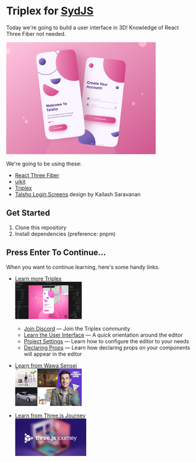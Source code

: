 # Triplex for [SydJS](https://sydjs.com)

Today we're going to build a user interface in 3D! Knowledge of React Three Fiber not needed.

<img src="./public/talsho-screens.png" height="300" />

We're going to be using these:

- [React Three Fiber](https://github.com/pmndrs/react-three-fiber)
- [uikit](https://github.com/pmndrs/uikit)
- [Triplex](https://triplex.dev)
- [Talsho Login Screens](https://dribbble.com/shots/16120339-Talsho-Login-Screens) design by Kailash Saravanan

## Get Started

1. Clone this repository
1. Install dependencies (preference: pnpm)

## Press Enter To Continue...

When you want to continue learning, here's some handy links.

- [Learn more Triplex](https://github.com/try-triplex/triplex)<br /><img src="./public/triplex-editor.webp" height="100" />

  - [Join Discord](https://discord.gg/nBzRBUEs4b) — Join the Triplex community
  - [Learn the User Interface](https://triplex.dev/docs/get-started/user-interface) —
    A quick orientation around the editor
  - [Project Settings](https://triplex.dev/docs/get-started/settings) — Learn how
    to configure the editor to your needs
  - [Declaring Props](https://triplex.dev/docs/get-started/declaring-props) —
    Learn how declaring props on your components will appear in the editor

- [Learn from Wawa Sensei](https://lessons.wawasensei.dev/courses/react-three-fiber)<br /><img src="./public/wawa-r3f.jpg" height="100" />
- [Learn from Three.js Journey](https://threejs-journey.com)<br /><img src="./public/3js-journey.png" height="100" />
